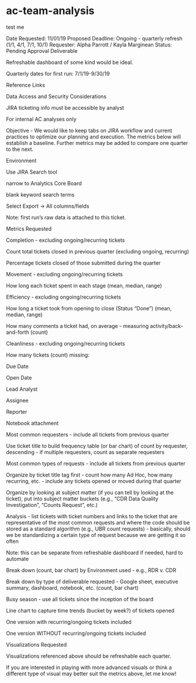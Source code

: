 # ac-team-analysis
test me

Date Requested: 11/01/19
Proposed Deadline: Ongoing - quarterly refresh (1/1, 4/1, 7/1, 10/1)
Requester: Alpha Parrott / Kayla Marginean
Status: Pending Approval
Deliverable

Refreshable dashboard of some kind would be ideal.

Quarterly dates for first run: 7/1/19-9/30/19

Reference Links

Data Access and Security Considerations

JIRA ticketing info must be accessible by analyst

For internal AC analyses only

Objective - We would like to keep tabs on JIRA workflow and current practices to optimize our planning and execution. The metrics below will establish a baseline. Further metrics may be added to compare one quarter to the next.

Environment

Use JIRA Search tool

narrow to Analytics Core Board

blank keyword search terms

Select Export -> All columns/fields

Note: first run’s raw data is attached to this ticket.

Metrics Requested

Completion - excluding ongoing/recurring tickets

Count total tickets closed in previous quarter (excluding ongoing, recurring)

Percentage tickets closed of those submitted during the quarter

Movement  - excluding ongoing/recurring tickets

How long each ticket spent in each stage (mean, median, range)

Efficiency - excluding ongoing/recurring tickets

How long a ticket took from opening to close (Status “Done”) (mean, median, range)

How many comments a ticket had, on average - measuring activity/back-and-forth (count)

Cleanliness  - excluding ongoing/recurring tickets

How many tickets (count) missing:

Due Date

Open Date

Lead Analyst

Assignee

Reporter

Notebook attachment

Most common requesters - include all tickets from previous quarter

Use ticket title to build frequency table (or bar chart) of count by requester, descending - if multiple requesters, count as separate requesters

Most common types of requests - include all tickets from previous quarter

Organize by ticket title tag first - count how many Ad Hoc, how many recurring, etc. - include any tickets opened or moved during that quarter

Organize by looking at subject matter (if you can tell by looking at the ticket), put into subject matter buckets (e.g., “CDR Data Quality Investigation”, “Counts Request”, etc.)

Analysis - list tickets with ticket numbers and links to the ticket that are representative of the most common requests and where the code should be stored as a standard algorithm (e.g., UBR count requests) - basically, should we be standardizing a certain type of request because we are getting it so often

Note: this can be separate from refreshable dashboard if needed, hard to automate

Break down (count, bar chart) by Environment used - e.g., RDR v. CDR

Break down by type of deliverable requested - Google sheet, executive summary, dashboard, notebook, etc. (count, bar chart)

Busy season - use all tickets since the inception of the board

Line chart to capture time trends (bucket by week?) of tickets opened

One version with recurring/ongoing tickets included

One version WITHOUT recurring/ongoing tickets included

Visualizations Requested

Visualizations referenced above should be refreshable each quarter.

If you are interested in playing with more advanced visuals or think a different type of visual may better suit the metrics above, let me know!

 
